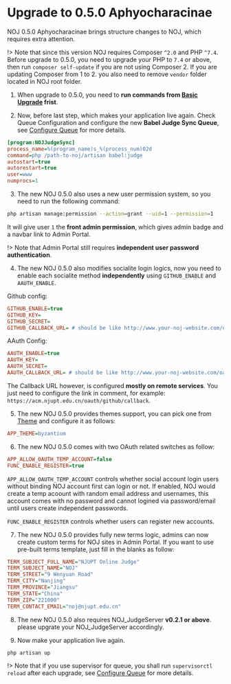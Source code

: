 # Upgrade to 0.5.0 Aphyocharacinae

NOJ 0.5.0 Aphyocharacinae brings structure changes to NOJ, which requires extra attention.

!> Note that since this version NOJ requires Composer `^2.0` and PHP `^7.4`. Before upgrade to 0.5.0, you need to upgrade your PHP to `7.4` or above, then run `composer self-update` if you are not using Composer 2. If you are updating Composer from 1 to 2. you also need to remove `vendor` folder located in NOJ root folder.

1. When upgrade to 0.5.0, you need to **run commands from [Basic Upgrade](noj/upgrade/basic.md) frist**.

2. Now, before last step, which makes your application live again. Check Queue Configuration and configure the new **Babel Judge Sync Queue**, see [Configure Queue](noj/guide/queue.md) for more details.

```ini
[program:NOJJudgeSync]
process_name=%(program_name)s_%(process_num)02d
command=php /path-to-noj/artisan babel:judge
autostart=true
autorestart=true
user=www
numprocs=1
```

3. The new NOJ 0.5.0 also uses a new user permission system, so you need to run the following command:

```bash
php artisan manage:permission --action=grant --uid=1 --permission=1
```

It will give user `1` the **front admin permission**, which gives admin badge and a navbar link to Admin Portal.

!> Note that Admin Portal still requires **independent user password authentication**.

4. The new NOJ 0.5.0 also modifies socialite login logics, now you need to enable each socialite method **independently** using `GITHUB_ENABLE` and `AAUTH_ENABLE`.

Github config:
```ini
GITHUB_ENABLE=true
GITHUB_KEY=
GITHUB_SECRET=
GITHUB_CALLBACK_URL= # should be like http://www.your-noj-website.com/oauth/github/callback
```

AAuth Config:
```ini
AAUTH_ENABLE=true
AAUTH_KEY=
AAUTH_SECRET=
AAUTH_CALLBACK_URL= # should be like http://www.your-noj-website.com/oauth/aauth/callback
```

The Callback URL however, is configured **mostly on remote services**. You just need to configure the link in comment, for example: `https://acm.njupt.edu.cn/oauth/github/callback`.

5. The new NOJ 0.5.0 provides themes support, you can pick one from [Theme](noj/guide/theme.md) and configure it as follows:

```ini
APP_THEME=byzantium
```

6. The new NOJ 0.5.0 comes with two OAuth related switches as follow:

```ini
APP_ALLOW_OAUTH_TEMP_ACCOUNT=false
FUNC_ENABLE_REGISTER=true
```

`APP_ALLOW_OAUTH_TEMP_ACCOUNT` controls whether social account login users without binding NOJ account first can login or not. If enabled, NOJ would create a temp acoount with random email address and usernames, this account comes with no password and cannot logined via password/email until users create independent passwords.

`FUNC_ENABLE_REGISTER` controls whether users can register new accounts.

7. The new NOJ 0.5.0 provides fully new terms logic, admins can now create custom terms for NOJ sites in Admin Portal. If you want to use pre-built terms template, just fill in the blanks as follow:

```ini
TERM_SUBJECT_FULL_NAME="NJUPT Online Judge"
TERM_SUBJECT_NAME="NOJ"
TERM_STREET="9 Wenyuan Road"
TERM_CITY="Nanjing"
TERM_PROVINCE="Jiangsu"
TERM_STATE="China"
TERM_ZIP="221000"
TERM_CONTACT_EMAIL="noj@njupt.edu.cn"
```

8. The new NOJ 0.5.0 also requires NOJ_JudgeServer **v0.2.1 or above**. please upgrate your NOJ_JudgeServer accordingly.

9. Now make your application live again.

```bash
php artisan up
```

!> Note that if you use supervisor for queue, you shall run `supervisorctl reload` after each upgrade, see [Configure Queue](noj/guide/queue.md) for more details.